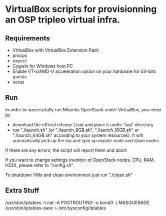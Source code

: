 VirtualBox scripts for provisionning an OSP tripleo virtual infra.
==========================

Requirements
------------

- VirtualBox with VirtualBox Extension Pack
- procps
- expect
- Cygwin for Windows host PC
- Enable VT-x/AMD-V acceleration option on your hardware for 64-bits guests
- socat

Run
---

In order to successfully run Mirantis OpenStack under VirtualBox, you need to:
- download the official release (.iso) and place it under 'iso/' directory
- run "./launch.sh" (or "./launch\_8GB.sh", "./launch\_16GB.sh" or "./launch\_64GB.sh" according to your system resources).
  It will automatically pick up the iso and spin up master node and slave nodes

If there are any errors, the script will report them and abort.

If you want to change settings (number of OpenStack nodes, CPU, RAM, HDD), please refer to "config.sh".

To shutdown VMs and clean environment just run "./clean.sh"

Extra Stuff
---
/usr/sbin/iptables -t nat -A POSTROUTING -o bond3 -j MASQUERADE
/usr/sbin/iptables-save > /etc/sysconfig/iptables

